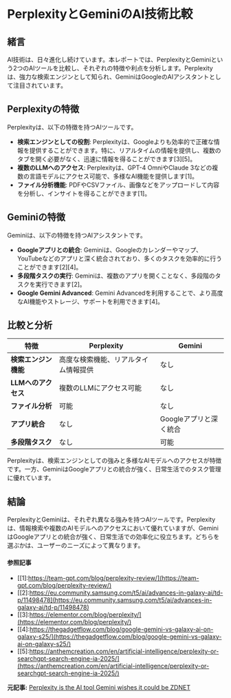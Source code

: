 # PerplexityとGeminiのAI技術比較

## 緒言

AI技術は、日々進化し続けています。本レポートでは、PerplexityとGeminiという2つのAIツールを比較し、それぞれの特徴や利点を分析します。Perplexityは、強力な検索エンジンとして知られ、GeminiはGoogleのAIアシスタントとして注目されています。

## Perplexityの特徴

Perplexityは、以下の特徴を持つAIツールです。

- **検索エンジンとしての役割**: Perplexityは、Googleよりも効率的で正確な情報を提供することができます。特に、リアルタイムの情報を提供し、複数のタブを開く必要がなく、迅速に情報を得ることができます[3][5]。
- **複数のLLMへのアクセス**: Perplexityは、GPT-4 OmniやClaude 3などの複数の言語モデルにアクセス可能で、多様なAI機能を提供します[1]。
- **ファイル分析機能**: PDFやCSVファイル、画像などをアップロードして内容を分析し、インサイトを得ることができます[1]。

## Geminiの特徴

Geminiは、以下の特徴を持つAIアシスタントです。

- **Googleアプリとの統合**: Geminiは、Googleのカレンダーやマップ、YouTubeなどのアプリと深く統合されており、多くのタスクを効率的に行うことができます[2][4]。
- **多段階タスクの実行**: Geminiは、複数のアプリを開くことなく、多段階のタスクを実行できます[2]。
- **Google Gemini Advanced**: Gemini Advancedを利用することで、より高度なAI機能やストレージ、サポートを利用できます[4]。

## 比較と分析

| 特徴 | Perplexity | Gemini |
| --- | --- | --- |
| **検索エンジン機能** | 高度な検索機能、リアルタイム情報提供 | なし |
| **LLMへのアクセス** | 複数のLLMにアクセス可能 | なし |
| **ファイル分析** | 可能 | なし |
| **アプリ統合** | なし | Googleアプリと深く統合 |
| **多段階タスク** | なし | 可能 |

Perplexityは、検索エンジンとしての強みと多様なAIモデルへのアクセスが特徴です。一方、GeminiはGoogleアプリとの統合が強く、日常生活でのタスク管理に優れています。

## 結論

PerplexityとGeminiは、それぞれ異なる強みを持つAIツールです。Perplexityは、情報検索や複数のAIモデルへのアクセスにおいて優れていますが、GeminiはGoogleアプリとの統合が強く、日常生活での効率化に役立ちます。どちらを選ぶかは、ユーザーのニーズによって異なります。

#### 参照記事
- [[1]:https://team-gpt.com/blog/perplexity-review/](https://team-gpt.com/blog/perplexity-review/)
- [[2]:https://eu.community.samsung.com/t5/ai/advances-in-galaxy-ai/td-p/11498478](https://eu.community.samsung.com/t5/ai/advances-in-galaxy-ai/td-p/11498478)
- [[3]:https://elementor.com/blog/perplexity/](https://elementor.com/blog/perplexity/)
- [[4]:https://thegadgetflow.com/blog/google-gemini-vs-galaxy-ai-on-galaxy-s25/](https://thegadgetflow.com/blog/google-gemini-vs-galaxy-ai-on-galaxy-s25/)
- [[5]:https://anthemcreation.com/en/artificial-intelligence/perplexity-or-searchgpt-search-engine-ia-2025/](https://anthemcreation.com/en/artificial-intelligence/perplexity-or-searchgpt-search-engine-ia-2025/)


**元記事:** [Perplexity is the AI tool Gemini wishes it could be ZDNET](https://www.zdnet.com/article/perplexity-is-the-ai-tool-google-gemini-wishes-it-could-be/)